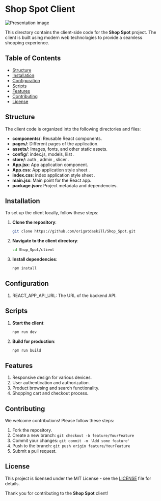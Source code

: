 # Shop Spot Client

![Presentation image](../Shop_Spot/client/public/prestation.jpeg)


This directory contains the client-side code for the **Shop Spot** project. The client is built using modern web technologies to provide a seamless shopping experience.

## Table of Contents

- [Structure](#structure)
- [Installation](#installation)
- [Configuration](#configuration)
- [Scripts](#scripts)
- [Features](#features)
- [Contributing](#contributing)
- [License](#license)

## Structure

The client code is organized into the following directories and files:

- **components/**: Reusable React components.
- **pages/**: Different pages of the application.
- **assets/**: Images, fonts, and other static assets.
- **config/**: index.js, models, liist .
- **store/**: auth , admin , slicer .
- **App.jsx**: App application component.
- **App.css**: App application style sheet .
- **index.css**: index application style sheet .
- **main.jsx**: Main point for the React app.
- **package.json**: Project metadata and dependencies.

## Installation

To set up the client locally, follow these steps:

1. **Clone the repository**:

   ```bash
   git clone https://github.com/origotdaskill/Shop_Spot.git
   ```

2. **Navigate to the client directory**:

    ```bash
    cd Shop_Spot/client
    ```

3. **Install dependencies**:

    ```bash
    npm install
    ```

## Configuration

1. REACT_APP_API_URL: The URL of the backend API.

## Scripts

1. **Start the client**:

    ```bash
    npm run dev
    ```

2. **Build for production**:

    ```bash
    npm run build
    ```
## Features

1. Responsive design for various devices.
2. User authentication and authorization.
3. Product browsing and search functionality.
4. Shopping cart and checkout process.

## Contributing

We welcome contributions! Please follow these steps:

1. Fork the repository.
2. Create a new branch: `git checkout -b feature/YourFeature`
3. Commit your changes: `git commit -m 'Add some feature'`
4. Push to the branch: `git push origin feature/YourFeature`
5. Submit a pull request.

## License

This project is licensed under the MIT License - see the [LICENSE](../LICENSE.txt) file for details.

Thank you for contributing to the **Shop Spot** client!
